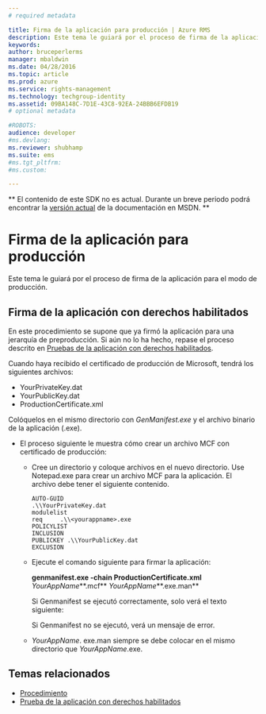 ```yaml
---
# required metadata

title: Firma de la aplicación para producción | Azure RMS
description: Este tema le guiará por el proceso de firma de la aplicación para el modo de producción.
keywords:
author: bruceperlerms
manager: mbaldwin
ms.date: 04/28/2016
ms.topic: article
ms.prod: azure
ms.service: rights-management
ms.technology: techgroup-identity
ms.assetid: 09BA148C-7D1E-43C8-92EA-24BBB6EFDB19
# optional metadata

#ROBOTS:
audience: developer
#ms.devlang:
ms.reviewer: shubhamp
ms.suite: ems
#ms.tgt_pltfrm:
#ms.custom:

---
```

** El contenido de este SDK no es actual. Durante un breve periodo podrá encontrar la [versión actual](https://msdn.microsoft.com/library/windows/desktop/hh535290(v=vs.85).aspx) de la documentación en MSDN. **
# Firma de la aplicación para producción

Este tema le guiará por el proceso de firma de la aplicación para el modo de producción.

## Firma de la aplicación con derechos habilitados

En este procedimiento se supone que ya firmó la aplicación para una jerarquía de preproducción. Si aún no lo ha hecho, repase el proceso descrito en [Pruebas de la aplicación con derechos habilitados](running-your-first-application.md).

Cuando haya recibido el certificado de producción de Microsoft, tendrá los siguientes archivos:

-   YourPrivateKey.dat
-   YourPublicKey.dat
-   ProductionCertificate.xml

Colóquelos en el mismo directorio con *GenManifest.exe* y el archivo binario de la aplicación (.exe).

-   El proceso siguiente le muestra cómo crear un archivo MCF con certificado de producción:

    -   Cree un directorio y coloque archivos en el nuevo directorio. Use Notepad.exe para crear un archivo MCF para la aplicación. El archivo debe tener el siguiente contenido.

        ``` syntax
        AUTO-GUID
        .\\YourPrivateKey.dat
        modulelist
        req     .\\<yourappname>.exe
        POLICYLIST
        INCLUSION
        PUBLICKEY .\\YourPublicKey.dat
        EXCLUSION
        ```

    -   Ejecute el comando siguiente para firmar la aplicación:

        **genmanifest.exe -chain ProductionCertificate.xml** *YourAppName***.mcf** *YourAppName***.exe.man**

        Si Genmanifest se ejecutó correctamente, solo verá el texto siguiente:

        Si Genmanifest no se ejecutó, verá un mensaje de error.

    -   *YourAppName*. exe.man siempre se debe colocar en el mismo directorio que *YourAppName*.exe.

## Temas relacionados

* [Procedimiento](how-to-use-msipc.md)
* [Prueba de la aplicación con derechos habilitados](running-your-first-application.md)
 

 





<!--HONumber=Jun16_HO1-->


